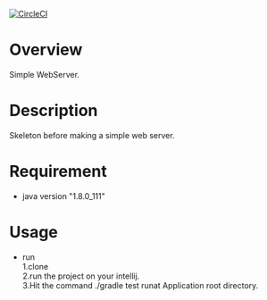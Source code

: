 [![CircleCI](https://circleci.com/gh/tami888/WebServer/tree/master.svg?style=svg)](https://circleci.com/gh/tami888/WebServer/tree/master)

# Overview
Simple WebServer.

# Description
Skeleton before making a simple web server.

# Requirement
* java version "1.8.0_111"

# Usage
* run  
1.clone  
2.run the project on your intellij.  
3.Hit the command ./gradle test runat Application root directory.
